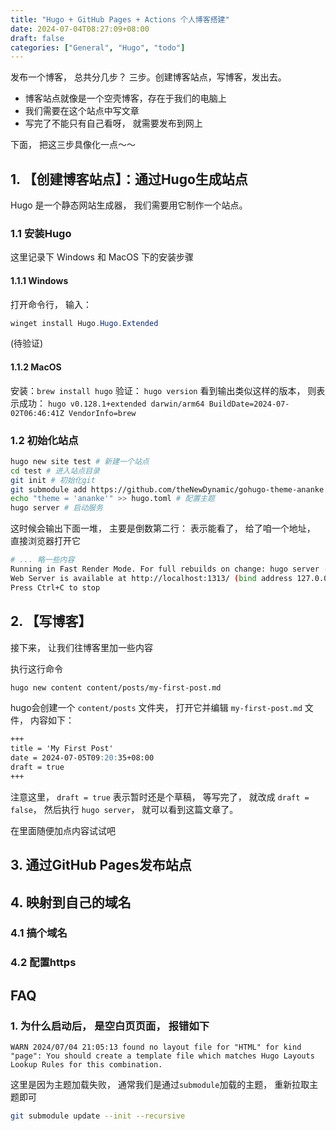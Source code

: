 ```yaml
---
title: "Hugo + GitHub Pages + Actions 个人博客搭建"
date: 2024-07-04T08:27:09+08:00
draft: false
categories: ["General", "Hugo", "todo"]
---
```


发布一个博客， 总共分几步？
三步。创建博客站点，写博客，发出去。

- 博客站点就像是一个空壳博客，存在于我们的电脑上
- 我们需要在这个站点中写文章
- 写完了不能只有自己看呀， 就需要发布到网上

下面， 把这三步具像化一点～～

## 1. 【创建博客站点】：通过Hugo生成站点

Hugo 是一个静态网站生成器， 我们需要用它制作一个站点。

### 1.1 安装Hugo
这里记录下 Windows 和 MacOS 下的安装步骤

#### 1.1.1 Windows
打开命令行， 输入：

```powershell
winget install Hugo.Hugo.Extended
```
(待验证)

#### 1.1.2 MacOS

安装：`brew install hugo`
验证： `hugo version`
看到输出类似这样的版本， 则表示成功：
`hugo v0.128.1+extended darwin/arm64 BuildDate=2024-07-02T06:46:41Z VendorInfo=brew`

### 1.2 初始化站点

```bash
hugo new site test # 新建一个站点
cd test # 进入站点目录
git init # 初始化git
git submodule add https://github.com/theNewDynamic/gohugo-theme-ananke.git themes/ananke # 添加主题
echo "theme = 'ananke'" >> hugo.toml # 配置主题
hugo server # 启动服务
```

这时候会输出下面一堆， 主要是倒数第二行： 表示能看了， 给了咱一个地址， 直接浏览器打开它
```bash
# ... 略一些内容
Running in Fast Render Mode. For full rebuilds on change: hugo server --disableFastRender
Web Server is available at http://localhost:1313/ (bind address 127.0.0.1) 
Press Ctrl+C to stop
```

## 2. 【写博客】

接下来， 让我们往博客里加一些内容

执行这行命令
```bash
hugo new content content/posts/my-first-post.md
```

hugo会创建一个 `content/posts` 文件夹， 打开它并编辑 `my-first-post.md` 文件， 内容如下：

```markdown
+++
title = 'My First Post'
date = 2024-07-05T09:20:35+08:00
draft = true
+++
```

注意这里， `draft = true` 表示暂时还是个草稿， 等写完了， 就改成 `draft = false`， 然后执行 `hugo server`， 就可以看到这篇文章了。

在里面随便加点内容试试吧

## 3. 通过GitHub Pages发布站点

## 4. 映射到自己的域名

### 4.1 搞个域名

### 4.2 配置https

## FAQ

### 1. 为什么启动后， 是空白页页面， 报错如下


`WARN 2024/07/04 21:05:13 found no layout file for "HTML" for kind "page": You should create a template file which matches Hugo Layouts Lookup Rules for this combination.
`

这里是因为主题加载失败， 通常我们是通过`submodule`加载的主题， 重新拉取主题即可

```bash
git submodule update --init --recursive
```